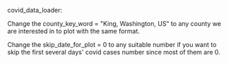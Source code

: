 covid_data_loader:

Change the county_key_word = "King, Washington, US" to any county we are interested in to plot with the same format.

Change the skip_date_for_plot = 0 to any suitable number if you want to skip the first several days' covid cases number since most of them are 0.
